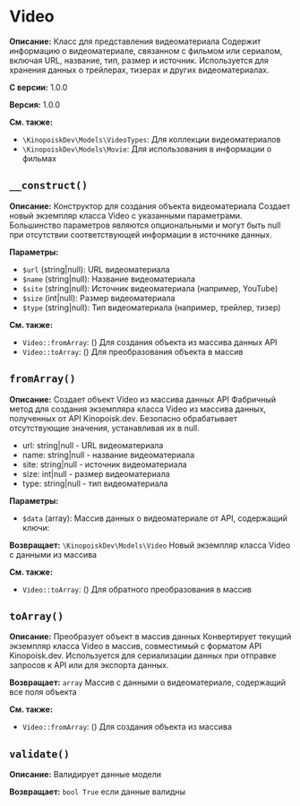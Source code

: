 # Video

**Описание:** Класс для представления видеоматериала
Содержит информацию о видеоматериале, связанном с фильмом или сериалом,
включая URL, название, тип, размер и источник. Используется для хранения
данных о трейлерах, тизерах и других видеоматериалах.

**С версии:** 1.0.0

**Версия:** 1.0.0

**См. также:**

* `\KinopoiskDev\Models\VideoTypes`: Для коллекции видеоматериалов
* `\KinopoiskDev\Models\Movie`: Для использования в информации о фильмах

## `__construct()`

**Описание:** Конструктор для создания объекта видеоматериала
Создает новый экземпляр класса Video с указанными параметрами.
Большинство параметров являются опциональными и могут быть null при отсутствии
соответствующей информации в источнике данных.

**Параметры:**

* `$url` (string|null): URL видеоматериала
* `$name` (string|null): Название видеоматериала
* `$site` (string|null): Источник видеоматериала (например, YouTube)
* `$size` (int|null): Размер видеоматериала
* `$type` (string|null): Тип видеоматериала (например, трейлер, тизер)

**См. также:**

* `Video::fromArray`: () Для создания объекта из массива данных API
* `Video::toArray`: () Для преобразования объекта в массив

## `fromArray()`

**Описание:** Создает объект Video из массива данных API
Фабричный метод для создания экземпляра класса Video из массива данных,
полученных от API Kinopoisk.dev. Безопасно обрабатывает отсутствующие
значения, устанавливая их в null.
- url: string|null - URL видеоматериала
- name: string|null - название видеоматериала
- site: string|null - источник видеоматериала
- size: int|null - размер видеоматериала
- type: string|null - тип видеоматериала

**Параметры:**

* `$data` (array): Массив данных о видеоматериале от API, содержащий ключи:

**Возвращает:** `\KinopoiskDev\Models\Video` Новый экземпляр класса Video с данными из массива

**См. также:**

* `Video::toArray`: () Для обратного преобразования в массив

## `toArray()`

**Описание:** Преобразует объект в массив данных
Конвертирует текущий экземпляр класса Video в массив,
совместимый с форматом API Kinopoisk.dev. Используется для сериализации
данных при отправке запросов к API или для экспорта данных.

**Возвращает:** `array` Массив с данными о видеоматериале, содержащий все поля объекта

**См. также:**

* `Video::fromArray`: () Для создания объекта из массива

## `validate()`

**Описание:** Валидирует данные модели

**Возвращает:** `bool True` если данные валидны

